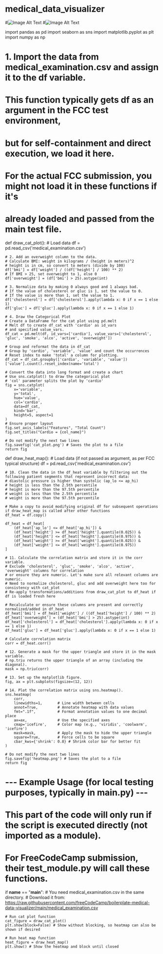 # medical_data_visualizer
#![Image Alt Text](cat_plot.jpg)
#![Image Alt Text](heatmap.jpg)

import pandas as pd
import seaborn as sns
import matplotlib.pyplot as plt
import numpy as np

# 1. Import the data from medical_examination.csv and assign it to the df variable.
# This function typically gets df as an argument in the FCC test environment,
# but for self-containment and direct execution, we load it here.
# For the actual FCC submission, you might not load it in these functions if it's
# already loaded and passed from the main test file.

def draw_cat_plot():
    # Load data
    df = pd.read_csv('medical_examination.csv')

    # 2. Add an overweight column to the data.
    # Calculate BMI: weight in kilograms / (height in meters)^2
    # height is in cm, so convert to meters (divide by 100)
    df['bmi'] = df['weight'] / ((df['height'] / 100) ** 2)
    # If BMI > 25, set overweight to 1, else 0
    df['overweight'] = (df['bmi'] > 25).astype(int)

    # 3. Normalize data by making 0 always good and 1 always bad.
    # If the value of cholesterol or gluc is 1, set the value to 0.
    # If the value is more than 1, set the value to 1.
    df['cholesterol'] = df['cholesterol'].apply(lambda x: 0 if x == 1 else 1)
    df['gluc'] = df['gluc'].apply(lambda x: 0 if x == 1 else 1)

    # 4. Draw the Categorical Plot
    # Create a DataFrame for the cat plot using pd.melt
    # Melt df to create df_cat with 'cardio' as id_vars
    # and specified value_vars.
    df_cat = pd.melt(df, id_vars=['cardio'], value_vars=['cholesterol', 'gluc', 'smoke', 'alco', 'active', 'overweight'])

    # Group and reformat the data in df_cat
    # Group by 'cardio', 'variable', 'value' and count the occurrences
    # Reset index to make 'total' a column for plotting.
    df_cat = df_cat.groupby(['cardio', 'variable', 'value'])['value'].count().reset_index(name='total')

    # Convert the data into long format and create a chart
    # Use sns.catplot() to draw the categorical plot
    # 'col' parameter splits the plot by 'cardio'
    fig = sns.catplot(
        x='variable',
        y='total',
        hue='value',
        col='cardio',
        data=df_cat,
        kind='bar',
        height=5, aspect=1
    )
    # Ensure proper layout
    fig.set_axis_labels("Features", "Total Count")
    fig.set_titles("Cardio = {col_name}")

    # Do not modify the next two lines
    fig.savefig('cat_plot.png') # Saves the plot to a file
    return fig


def draw_heat_map():
    # Load data (if not passed as argument, as per FCC typical structure)
    df = pd.read_csv('medical_examination.csv')

    # 10. Clean the data in the df_heat variable by filtering out the following patient segments that represent incorrect data:
    # diastolic pressure is higher than systolic (ap_lo <= ap_hi)
    # height is less than the 2.5th percentile
    # height is more than the 97.5th percentile
    # weight is less than the 2.5th percentile
    # weight is more than the 97.5th percentile

    # Make a copy to avoid modifying original df for subsequent operations if draw_heat_map is called after other functions
    df_heat = df.copy() 

    df_heat = df_heat[
        (df_heat['ap_lo'] <= df_heat['ap_hi']) &
        (df_heat['height'] >= df_heat['height'].quantile(0.025)) &
        (df_heat['height'] <= df_heat['height'].quantile(0.975)) &
        (df_heat['weight'] >= df_heat['weight'].quantile(0.025)) &
        (df_heat['weight'] <= df_heat['weight'].quantile(0.975))
    ]

    # 11. Calculate the correlation matrix and store it in the corr variable.
    # Exclude 'cholesterol', 'gluc', 'smoke', 'alco', 'active', 'overweight' columns for correlation
    # or ensure they are numeric. Let's make sure all relevant columns are numeric.
    # Need to normalize cholesterol, gluc and add overweight here too for consistency with cat_plot
    # Re-apply transformations/additions from draw_cat_plot to df_heat if df is loaded fresh here
    
    # Recalculate or ensure these columns are present and correctly normalized/added in df_heat
    df_heat['bmi'] = df_heat['weight'] / ((df_heat['height'] / 100) ** 2)
    df_heat['overweight'] = (df_heat['bmi'] > 25).astype(int)
    df_heat['cholesterol'] = df_heat['cholesterol'].apply(lambda x: 0 if x == 1 else 1)
    df_heat['gluc'] = df_heat['gluc'].apply(lambda x: 0 if x == 1 else 1)

    # Calculate correlation matrix
    corr = df_heat.corr()

    # 12. Generate a mask for the upper triangle and store it in the mask variable.
    # np.triu returns the upper triangle of an array (including the diagonal).
    mask = np.triu(corr)

    # 13. Set up the matplotlib figure.
    fig, ax = plt.subplots(figsize=(12, 12))

    # 14. Plot the correlation matrix using sns.heatmap().
    sns.heatmap(
        corr,
        linewidths=1,       # Line width between cells
        annot=True,         # Annotate heatmap with data values
        fmt=".1f",          # Format annotation values to one decimal place
        ax=ax,              # Use the specified axes
        cmap='icefire',     # Color map (e.g., 'viridis', 'coolwarm', 'icefire')
        mask=mask,          # Apply the mask to hide the upper triangle
        square=True,        # Force cells to be square
        cbar_kws={'shrink': 0.8} # Shrink color bar for better fit
    )

    # Do not modify the next two lines
    fig.savefig('heatmap.png') # Saves the plot to a file
    return fig

# --- Example Usage (for local testing purposes, typically in main.py) ---
# This part of the code will only run if the script is executed directly (not imported as a module).
# For FreeCodeCamp submission, their test_module.py will call these functions.
if __name__ == "__main__":
    # You need medical_examination.csv in the same directory.
    # Download it from: https://raw.githubusercontent.com/freeCodeCamp/boilerplate-medical-data-visualizer/main/medical_examination.csv
    
    # Run cat plot function
    cat_figure = draw_cat_plot()
    plt.show(block=False) # Show without blocking, so heatmap can also be shown if desired
    
    # Run heat map function
    heat_figure = draw_heat_map()
    plt.show() # Show the heatmap and block until closed
